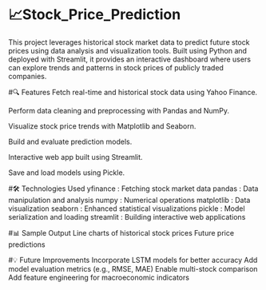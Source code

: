 # 📈Stock_Price_Prediction
This project leverages historical stock market data to predict future stock prices using data analysis and visualization tools. Built using Python and deployed with Streamlit, it provides an interactive dashboard where users can explore trends and patterns in stock prices of publicly traded companies.

#🔍 Features
Fetch real-time and historical stock data using Yahoo Finance.

Perform data cleaning and preprocessing with Pandas and NumPy.

Visualize stock price trends with Matplotlib and Seaborn.

Build and evaluate prediction models.

Interactive web app built using Streamlit.

Save and load models using Pickle.

#🛠 Technologies Used
yfinance :	Fetching stock market data
pandas :	Data manipulation and analysis
numpy :	Numerical operations
matplotlib :	Data visualization
seaborn :	Enhanced statistical visualizations
pickle :	Model serialization and loading
streamlit :	Building interactive web applications

#📊 Sample Output
Line charts of historical stock prices
Future price predictions


#💡 Future Improvements
Incorporate LSTM models for better accuracy
Add model evaluation metrics (e.g., RMSE, MAE)
Enable multi-stock comparison
Add feature engineering for macroeconomic indicators
